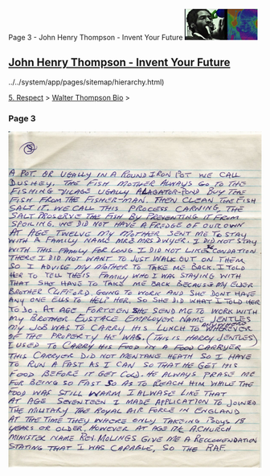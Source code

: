 Page 3 - John Henry Thompson - Invent Your Future [![John Henry Thompson - Invent Your Future](../../_/rsrc/1329567069254/config/customLogo.gif-revision=6.png)](../../index.html)

[John Henry Thompson - Invent Your Future](../../index.html)
------------------------------------------------------------

../../system/app/pages/sitemap/hierarchy.html)
    

[5\. Respect](../../heros.html)‎ > ‎[Walter Thompson Bio](../walter-thompson-bio.html)‎ > ‎

### Page 3

[![](../../_/rsrc/1481644266428/heros/walter-thompson-bio/page-3/WHT_AutoBio_03-width=100-.jpg)](http://www.johnhenrythompson.com/heros/walter-thompson-bio/page-3/WHT_AutoBio_03.jpg?attredirects=0)

  

